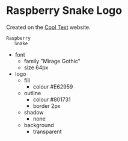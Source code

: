 Raspberry Snake Logo
====================

Created on the [Cool Text](cooltext.com) website.

```
Raspberry
   Snake
```

 - font
    - family "Mirage Gothic"
	- size 64px
 - logo
    - fill
       - colour #E62959
	- outline
	   - colour #801731
	   - border 2px
	- shadow
	   - none
	- background
	   - transparent